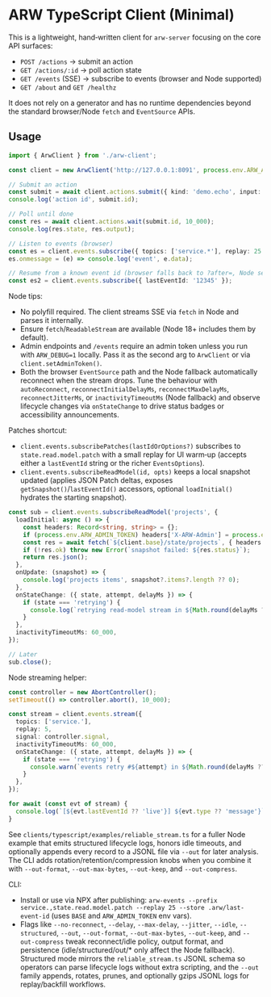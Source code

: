 # ARW TypeScript Client (Minimal)

This is a lightweight, hand‑written client for `arw-server` focusing on the core API surfaces:

- `POST /actions` → submit an action
- `GET /actions/:id` → poll action state
- `GET /events` (SSE) → subscribe to events (browser and Node supported)
- `GET /about` and `GET /healthz`

It does not rely on a generator and has no runtime dependencies beyond the standard browser/Node `fetch` and `EventSource` APIs.

## Usage

```ts
import { ArwClient } from './arw-client';

const client = new ArwClient('http://127.0.0.1:8091', process.env.ARW_ADMIN_TOKEN);

// Submit an action
const submit = await client.actions.submit({ kind: 'demo.echo', input: { msg: 'hi' } });
console.log('action id', submit.id);

// Poll until done
const res = await client.actions.wait(submit.id, 10_000);
console.log(res.state, res.output);

// Listen to events (browser)
const es = client.events.subscribe({ topics: ['service.*'], replay: 25 });
es.onmessage = (e) => console.log('event', e.data);

// Resume from a known event id (browser falls back to ?after=, Node sends Last-Event-ID header)
const es2 = client.events.subscribe({ lastEventId: '12345' });
```

Node tips:
- No polyfill required. The client streams SSE via `fetch` in Node and parses it internally.
- Ensure `fetch`/`ReadableStream` are available (Node 18+ includes them by default).
- Admin endpoints and `/events` require an admin token unless you run with `ARW_DEBUG=1` locally. Pass it as the second arg to `ArwClient` or via `client.setAdminToken()`.
- Both the browser `EventSource` path and the Node fallback automatically reconnect when the stream drops. Tune the behaviour with `autoReconnect`, `reconnectInitialDelayMs`, `reconnectMaxDelayMs`, `reconnectJitterMs`, or `inactivityTimeoutMs` (Node fallback) and observe lifecycle changes via `onStateChange` to drive status badges or accessibility announcements.

Patches shortcut:
- `client.events.subscribePatches(lastIdOrOptions?)` subscribes to `state.read.model.patch` with a small replay for UI warm‑up (accepts either a `lastEventId` string or the richer `EventsOptions`).
- `client.events.subscribeReadModel(id, opts)` keeps a local snapshot updated (applies JSON Patch deltas, exposes `getSnapshot()`/`lastEventId()` accessors, optional `loadInitial()` hydrates the starting snapshot).

```ts
const sub = client.events.subscribeReadModel('projects', {
  loadInitial: async () => {
    const headers: Record<string, string> = {};
    if (process.env.ARW_ADMIN_TOKEN) headers['X-ARW-Admin'] = process.env.ARW_ADMIN_TOKEN;
    const res = await fetch(`${client.base}/state/projects`, { headers });
    if (!res.ok) throw new Error(`snapshot failed: ${res.status}`);
    return res.json();
  },
  onUpdate: (snapshot) => {
    console.log('projects items', snapshot?.items?.length ?? 0);
  },
  onStateChange: ({ state, attempt, delayMs }) => {
    if (state === 'retrying') {
      console.log(`retrying read-model stream in ${Math.round(delayMs ?? 0)}ms (attempt ${attempt})`);
    }
  },
  inactivityTimeoutMs: 60_000,
});

// Later
sub.close();
```

Node streaming helper:

```ts
const controller = new AbortController();
setTimeout(() => controller.abort(), 10_000);

const stream = client.events.stream({
  topics: ['service.'],
  replay: 5,
  signal: controller.signal,
  inactivityTimeoutMs: 60_000,
  onStateChange: ({ state, attempt, delayMs }) => {
    if (state === 'retrying') {
      console.warn(`events retry #${attempt} in ${Math.round(delayMs ?? 0)}ms`);
    }
  },
});

for await (const evt of stream) {
  console.log(`[${evt.lastEventId ?? 'live'}] ${evt.type ?? 'message'}`, evt.data);
}
```

See `clients/typescript/examples/reliable_stream.ts` for a fuller Node example that emits structured lifecycle logs, honors idle timeouts, and optionally appends every record to a JSONL file via `--out` for later analysis. The CLI adds rotation/retention/compression knobs when you combine it with `--out-format`, `--out-max-bytes`, `--out-keep`, and `--out-compress`.

CLI:
- Install or use via NPX after publishing: `arw-events --prefix service.,state.read.model.patch --replay 25 --store .arw/last-event-id` (uses `BASE` and `ARW_ADMIN_TOKEN` env vars).
- Flags like `--no-reconnect`, `--delay`, `--max-delay`, `--jitter`, `--idle`, `--structured`, `--out`, `--out-format`, `--out-max-bytes`, `--out-keep`, and `--out-compress` tweak reconnect/idle policy, output format, and persistence (idle/structured/out/* only affect the Node fallback). Structured mode mirrors the `reliable_stream.ts` JSONL schema so operators can parse lifecycle logs without extra scripting, and the `--out` family appends, rotates, prunes, and optionally gzips JSONL logs for replay/backfill workflows.
